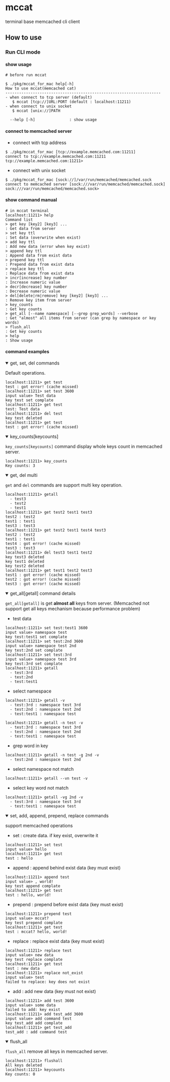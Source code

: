 # mccat

terminal base memcached cli client

## How to use

### Run CLI mode

#### show usage

```Shell
# before run mccat

$ ./pkg/mccat_for_mac help[-h]
How to use mccat(memcached cat)
--------------------------------------------------------------------
- when connect to tcp server (default)
   $ mccat [tcp://]URL:PORT (default : localhost:11211)
- when connect to unix socket
   $ mccat [unix://]PATH

  --help [-h]               : show usage
```

#### connect to memcached server

- connect with tcp address

```Shell
$ ./pkg/mccat_for_mac [tcp://example.memcached.com:11211]
connect to tcp://example.memcached.com:11211
tcp://example.memcached.com:11211>
```

- connect with unix socket

```Shell
$ ./pkg/mccat_for_mac [sock://]/var/run/memcached/memcached.sock
connect to memcached server [sock:///var/run/memcached/memcached.sock]
sock:///var/run/memcached/memcached.sock> 
```

#### show command manual

```Shell
# in mccat terminal
localhost:11211> help
Command list
> get key [key2] [key3] ...                                             : Get data from server
> set key ttl                                                           : Set data (overwrite when exist)
> add key ttl                                                           : Add new data (error when key exist)
> append key ttl                                                        : Append data from exist data
> prepend key ttl                                                       : Prepend data from exist data
> replace key ttl                                                       : Replace data from exist data
> incr[increase] key number                                             : Increase numeric value
> decr[decrease] key number                                             : Decrease numeric value
> del[delete|rm|remove] key [key2] [key3] ...                           : Remove key item from server
> key_counts                                                            : Get key counts
> get_all [--name namespace] [--grep grep_words] --verbose              : Get "almost" all items from server (can grep by namespace or key words)
> flush_all                                                             : Get key counts
> help                                                                  : Show usage
```

#### command examples

<details open=true><summary>get, set, del commands</summary>

Default operations.

```Shell
localhost:11211> get test
test : got error! (cache missed)
localhost:11211> set test 3600
input value> Test data
key test set complate
localhost:11211> get test
test: Test data
localhost:11211> del test
key test deleted
localhost:11211> get test
test : got error! (cache missed)
```

</details>

<details open=true><summary>key_counts[keycounts]</summary>

`key_counts[keycounts]` command display whole keys count in memcached server.

```Shell
localhost:11211> key_counts
Key counts: 3
```

</details>

<details open=true><summary>get, del multi</summary>

`get` and `del` commands are support multi key operation.

```Shell
localhost:11211> getall
  - test3
  - test2
  - test1
localhost:11211> get test2 test1 test3
test2 : test2
test1 : test1
test3 : test3
localhost:11211> get test2 test1 test4 test3
test2 : test2
test1 : test1
test4 : got error! (cache missed)
test3 : test3
localhost:11211> del test3 test1 test2
key test3 deleted
key test1 deleted
key test2 deleted
localhost:11211> get test1 test2 test3
test1 : got error! (cache missed)
test2 : got error! (cache missed)
test3 : got error! (cache missed)
```

</details>

<details open=true><summary>get_all[getall] command details</summary>

`get_all[getall]` is get **almost all** keys from server.
(Memcached not support get all keys mechanism because performance problem)

- test data

```Shell
localhost:11211> set test:test1 3600
input value> namespace test
key test:test1 set complate
localhost:11211> set test:2nd 3600
input value> namespace test 2nd
key test:2nd set complate
localhost:11211> set test:3rd
input value> namespace test 3rd
key test:3rd set complate
localhost:11211> getall
  - test:3rd
  - test:2nd
  - test:test1
```

- select namespace

```Shell
localhost:11211> getall -v
  - test:3rd : namespace test 3rd
  - test:2nd : namespace test 2nd
  - test:test1 : namespace test

localhost:11211> getall -n test -v
  - test:3rd : namespace test 3rd
  - test:2nd : namespace test 2nd
  - test:test1 : namespace test
```

- grep word in key

```Shell
localhost:11211> getall -n test -g 2nd -v
  - test:2nd : namespace test 2nd
```

- select namespace not match

```Shell
localhost:11211> getall --vn test -v
```

- select key word not match

```Shell
localhost:11211> getall -vg 2nd -v
  - test:3rd : namespace test 3rd
  - test:test1 : namespace test
```

</details>

<details open=false><summary>set, add, append, prepend, replace commands</summary>

support memcached operations

- set : create data. if key exist, overwrite it

```Shell
localhost:11211> set test
input value> hello
localhost:11211> get test
test : hello
```

- append : append behind exist data (key must exist)

```Shell
localhost:11211> append test
input value> , world!
key test append complate
localhost:11211> get test
test : hello, world!
```

- prepend : prepend before exist data (key must exist)

```Shell
localhost:11211> prepend test
input value> mccat? 
key test prepend complate
localhost:11211> get test
test : mccat? hello, world!
```

- replace : replace exist data (key must exist)

```Shell
localhost:11211> replace test
input value> new data
key test replace complate
localhost:11211> get test
test : new data
localhost:11211> replace not_exist
input value> test
failed to replace: key does not exist
```

- add : add new data (key must not exist)

```Shell
localhost:11211> add test 3600
input value> some data
failed to add: key exist
localhost:11211> add test_add 3600
input value> add command test
key test_add add complate
localhost:11211> get test_add
test_add : add command test
```

</details>

<details open=true><summary>flush_all</summary>

`flush_all` remove all keys in memcached server.

```Shell
localhost:11211> flushall
All keys deleted
localhost:11211> keycounts
Key counts: 0
```

</details>
